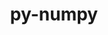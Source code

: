 ---
title: "py-numpy"
layout: cache
categories: [package, v0.18.0]
meta: {"versions": ["1.21.5", "1.21.6", "1.22.4"], "compilers": ["gcc@=7.5.0", "gcc@=8.4.0"], "oss": ["ubuntu18.04"], "platforms": ["linux"], "targets": ["x86_64"], "stacks": ["data-vis-sdk", "e4s", "radiuss", "root", "tutorial"], "num_specs": 7, "num_specs_by_stack": {"root": 7, "data-vis-sdk": 1, "e4s": 3, "radiuss": 2, "tutorial": 1}}
spec_details: [{"hash": "nbagiqo2nv2tnug7mcfuchu2wxuw7gno", "compiler": "gcc@=7.5.0", "versions": ["1.21.6"], "os": "ubuntu18.04", "platform": "linux", "target": "x86_64", "variants": ["+blas", "+lapack", "patches=802970a,873745d"], "stacks": ["root", "data-vis-sdk"], "size": "-", "tarball": "https://binaries.spack.io/v0.18.0/build_cache/linux-ubuntu18.04-x86_64/gcc-7.5.0/py-numpy-1.21.6/linux-ubuntu18.04-x86_64-gcc-7.5.0-py-numpy-1.21.6-nbagiqo2nv2tnug7mcfuchu2wxuw7gno.spack"}, {"hash": "wbobqfh5roa5gifxcdbuunbcouly637d", "compiler": "gcc@=7.5.0", "versions": ["1.21.5"], "os": "ubuntu18.04", "platform": "linux", "target": "x86_64", "variants": ["+blas", "+lapack", "patches=802970a,873745d"], "stacks": ["root", "e4s"], "size": "-", "tarball": "https://binaries.spack.io/v0.18.0/build_cache/linux-ubuntu18.04-x86_64/gcc-7.5.0/py-numpy-1.21.5/linux-ubuntu18.04-x86_64-gcc-7.5.0-py-numpy-1.21.5-wbobqfh5roa5gifxcdbuunbcouly637d.spack"}, {"hash": "ksef6bckw7jf5fkj7qvubzlylskhd7ux", "compiler": "gcc@=7.5.0", "versions": ["1.22.4"], "os": "ubuntu18.04", "platform": "linux", "target": "x86_64", "variants": ["+blas", "+lapack", "patches=873745d"], "stacks": ["root", "e4s"], "size": "-", "tarball": "https://binaries.spack.io/v0.18.0/build_cache/linux-ubuntu18.04-x86_64/gcc-7.5.0/py-numpy-1.22.4/linux-ubuntu18.04-x86_64-gcc-7.5.0-py-numpy-1.22.4-ksef6bckw7jf5fkj7qvubzlylskhd7ux.spack"}, {"hash": "au7sfp4rry3en4av2dfgbc5rkictn2nh", "compiler": "gcc@=7.5.0", "versions": ["1.22.4"], "os": "ubuntu18.04", "platform": "linux", "target": "x86_64", "variants": ["+blas", "+lapack", "patches=873745d"], "stacks": ["root", "e4s"], "size": "-", "tarball": "https://binaries.spack.io/v0.18.0/build_cache/linux-ubuntu18.04-x86_64/gcc-7.5.0/py-numpy-1.22.4/linux-ubuntu18.04-x86_64-gcc-7.5.0-py-numpy-1.22.4-au7sfp4rry3en4av2dfgbc5rkictn2nh.spack"}, {"hash": "jam5v3jyk2evqw6qg3svsqxrxukiszrc", "compiler": "gcc@=7.5.0", "versions": ["1.22.4"], "os": "ubuntu18.04", "platform": "linux", "target": "x86_64", "variants": ["+blas", "+lapack", "patches=873745d"], "stacks": ["root", "radiuss"], "size": "-", "tarball": "https://binaries.spack.io/v0.18.0/build_cache/linux-ubuntu18.04-x86_64/gcc-7.5.0/py-numpy-1.22.4/linux-ubuntu18.04-x86_64-gcc-7.5.0-py-numpy-1.22.4-jam5v3jyk2evqw6qg3svsqxrxukiszrc.spack"}, {"hash": "7wyqab4wnqlvpj6n4b5icekl4byhe774", "compiler": "gcc@=8.4.0", "versions": ["1.22.4"], "os": "ubuntu18.04", "platform": "linux", "target": "x86_64", "variants": ["+blas", "+lapack", "patches=873745d"], "stacks": ["tutorial", "root"], "size": "-", "tarball": "https://binaries.spack.io/v0.18.0/build_cache/linux-ubuntu18.04-x86_64/gcc-8.4.0/py-numpy-1.22.4/linux-ubuntu18.04-x86_64-gcc-8.4.0-py-numpy-1.22.4-7wyqab4wnqlvpj6n4b5icekl4byhe774.spack"}, {"hash": "4nnd6b7j2irzvtidmx2xfelwlpc2yerr", "compiler": "gcc@=7.5.0", "versions": ["1.22.4"], "os": "ubuntu18.04", "platform": "linux", "target": "x86_64", "variants": ["+blas", "+lapack", "patches=873745d"], "stacks": ["root", "radiuss"], "size": "-", "tarball": "https://binaries.spack.io/v0.18.0/build_cache/linux-ubuntu18.04-x86_64/gcc-7.5.0/py-numpy-1.22.4/linux-ubuntu18.04-x86_64-gcc-7.5.0-py-numpy-1.22.4-4nnd6b7j2irzvtidmx2xfelwlpc2yerr.spack"}]
---